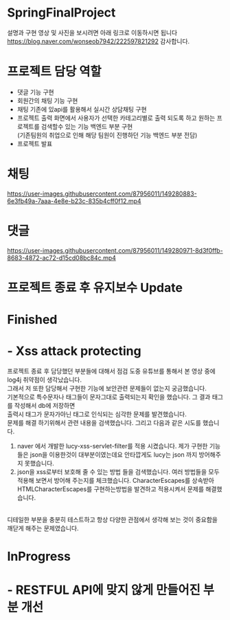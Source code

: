 # SpringFinalProject
설명과 구현 영상 및 사진을 보시려면 아래 링크로 이동하시면 됩니다<br/>
https://blog.naver.com/wonseob7942/222597821292 감사합니다.

# 프로젝트 담당 역할
- 댓글 기능 구현
- 회원간의 채팅 기능 구현
- 채팅 기존에 있api를 활용해서 실시간 상담채팅 구현
- 프로젝트 출력 화면에서 사용자가 선택한 카테고리별로 출력 되도록 하고 원하는 프로젝트를 검색할수 있는 기능 백엔드 부분 구현
<br/>(기존팀원의 취업으로 인해 해당 팀원이 진행하던 기능 백엔드 부분 전담)
- 프로젝트 발표

# 채팅
https://user-images.githubusercontent.com/87956011/149280883-6e3fb49a-7aaa-4e8e-b23c-835b4cff0f12.mp4

# 댓글
https://user-images.githubusercontent.com/87956011/149280971-8d3f0ffb-8683-4872-ac72-d15cd08bc84c.mp4



# 프로젝트 종료 후 유지보수 Update
# Finished
# - Xss attack protecting <br/>
프로젝트 종료 후 담당했던 부분들에 대해서 점검 도중 유튜브를 통해서 본 영상 중에 log4j 취약점이 생각났습니다. <br/>
그래서 저 또한 담당해서 구현한 기능에 보안관련 문제들이 없는지 궁금했습니다.<br/>
기본적으로 특수문자나 태그들이 문자그대로 출력되는지 확인을 했습니다. 그 결과 태그를 작성해서 db에 저장하면 <br/>
출력시 태그가 문자가아닌 태그로 인식되는 심각한 문제를 발견했습니다.<br/>
문제를 해결 하기위해서 관련 내용을 검색했습니다. 그리고 다음과 같은 시도를 했습니다.<br/>
1. naver 에서 개발한 lucy-xss-servlet-filter를 적용 시켰습니다. 제가 구현한 기능들은 json을 이용한것이 대부분이였는데요 안타깝게도
lucy는 json 까지 방어해주지 못했습니다.<br/>
2. json을 xss로부터 보호해 줄 수 있는 방법 들을 검색했습니다. 여러 방법들을 모두 적용해 보면서 방어해 주는지를 체크했습니다.
CharacterEscapes를 상속받아 HTMLCharacterEscapes를 구현하는방법을 발견하고 적용시켜서 문제를 해결했습니다.
<br/>
디테일한 부분을 충분히 테스트하고 항상 다양한 관점에서 생각해 보는 것이 중요함을 깨닫게 해주는 문제였습니다.





# InProgress
# - RESTFUL API에 맞지 않게 만들어진 부분 개선

